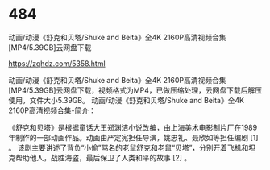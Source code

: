 # 484
动画/动漫《舒克和贝塔/Shuke and Beita》全4K 2160P高清视频合集[MP4/5.39GB]云网盘下载

https://zqhdz.com/5358.html

动画/动漫《舒克和贝塔/Shuke and Beita》全4K 2160P高清视频合集[MP4/5.39GB]云网盘下载，视频格式为MP4，已做压缩处理，云网盘下载后解压使用，文件大小5.39GB。
动画/动漫《舒克和贝塔/Shuke and Beita》全4K 2160P高清视频合集-简介：

《舒克和贝塔》是根据童话大王郑渊洁小说改编，由上海美术电影制片厂在1989年制作的一部动画作品。动画由严定宪担任导演，姚忠礼、聂欣如等担任编剧 [1]  。
该剧主要讲述了背负“小偷”骂名的老鼠舒克和老鼠“贝塔”，分别开着飞机和坦克帮助他人，战胜海盗，最后保卫了人类和平的故事 [2]  。
 
